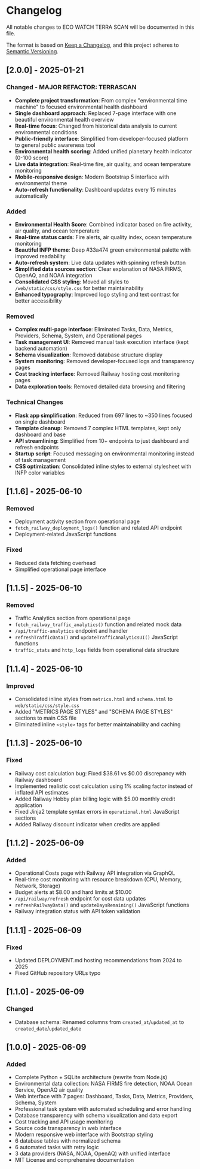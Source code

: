 # Changelog

All notable changes to ECO WATCH TERRA SCAN will be documented in this file.

The format is based on [Keep a Changelog](https://keepachangelog.com/en/1.0.0/),
and this project adheres to [Semantic Versioning](https://semver.org/spec/v2.0.0.html).

## [2.0.0] - 2025-01-21
### Changed - MAJOR REFACTOR: TERRASCAN
- **Complete project transformation**: From complex "environmental time machine" to focused environmental health dashboard
- **Single dashboard approach**: Replaced 7-page interface with one beautiful environmental health overview
- **Real-time focus**: Changed from historical data analysis to current environmental conditions
- **Public-friendly interface**: Simplified from developer-focused platform to general public awareness tool
- **Environmental health scoring**: Added unified planetary health indicator (0-100 score)
- **Live data integration**: Real-time fire, air quality, and ocean temperature monitoring
- **Mobile-responsive design**: Modern Bootstrap 5 interface with environmental theme
- **Auto-refresh functionality**: Dashboard updates every 15 minutes automatically

### Added
- **Environmental Health Score**: Combined indicator based on fire activity, air quality, and ocean temperature
- **Real-time status cards**: Fire alerts, air quality index, ocean temperature monitoring
- **Beautiful INFP theme**: Deep #33a474 green environmental palette with improved readability
- **Auto-refresh system**: Live data updates with spinning refresh button
- **Simplified data sources section**: Clear explanation of NASA FIRMS, OpenAQ, and NOAA integration
- **Consolidated CSS styling**: Moved all styles to `/web/static/css/style.css` for better maintainability
- **Enhanced typography**: Improved logo styling and text contrast for better accessibility

### Removed
- **Complex multi-page interface**: Eliminated Tasks, Data, Metrics, Providers, Schema, System, and Operational pages
- **Task management UI**: Removed manual task execution interface (kept backend automation)
- **Schema visualization**: Removed database structure display
- **System monitoring**: Removed developer-focused logs and transparency pages
- **Cost tracking interface**: Removed Railway hosting cost monitoring pages
- **Data exploration tools**: Removed detailed data browsing and filtering

### Technical Changes
- **Flask app simplification**: Reduced from 697 lines to ~350 lines focused on single dashboard
- **Template cleanup**: Removed 7 complex HTML templates, kept only dashboard and base
- **API streamlining**: Simplified from 10+ endpoints to just dashboard and refresh endpoints
- **Startup script**: Focused messaging on environmental monitoring instead of task management
- **CSS optimization**: Consolidated inline styles to external stylesheet with INFP color variables

## [1.1.6] - 2025-06-10
### Removed
- Deployment activity section from operational page
- `fetch_railway_deployment_logs()` function and related API endpoint
- Deployment-related JavaScript functions

### Fixed
- Reduced data fetching overhead
- Simplified operational page interface

## [1.1.5] - 2025-06-10
### Removed
- Traffic Analytics section from operational page
- `fetch_railway_traffic_analytics()` function and related mock data
- `/api/traffic-analytics` endpoint and handler
- `refreshTrafficData()` and `updateTrafficAnalyticsUI()` JavaScript functions
- `traffic_stats` and `http_logs` fields from operational data structure

## [1.1.4] - 2025-06-10
### Improved
- Consolidated inline styles from `metrics.html` and `schema.html` to `web/static/css/style.css`
- Added "METRICS PAGE STYLES" and "SCHEMA PAGE STYLES" sections to main CSS file
- Eliminated inline `<style>` tags for better maintainability and caching

## [1.1.3] - 2025-06-10
### Fixed
- Railway cost calculation bug: Fixed $38.61 vs $0.00 discrepancy with Railway dashboard
- Implemented realistic cost calculation using 1% scaling factor instead of inflated API estimates
- Added Railway Hobby plan billing logic with $5.00 monthly credit application
- Fixed Jinja2 template syntax errors in `operational.html` JavaScript sections
- Added Railway discount indicator when credits are applied

## [1.1.2] - 2025-06-09
### Added
- Operational Costs page with Railway API integration via GraphQL
- Real-time cost monitoring with resource breakdown (CPU, Memory, Network, Storage)
- Budget alerts at $8.00 and hard limits at $10.00
- `/api/railway/refresh` endpoint for cost data updates
- `refreshRailwayData()` and `updateDaysRemaining()` JavaScript functions
- Railway integration status with API token validation

## [1.1.1] - 2025-06-09
### Fixed
- Updated DEPLOYMENT.md hosting recommendations from 2024 to 2025
- Fixed GitHub repository URLs typo

## [1.1.0] - 2025-06-09
### Changed
- Database schema: Renamed columns from `created_at`/`updated_at` to `created_date`/`updated_date`

## [1.0.0] - 2025-06-09
### Added
- Complete Python + SQLite architecture (rewrite from Node.js)
- Environmental data collection: NASA FIRMS fire detection, NOAA Ocean Service, OpenAQ air quality
- Web interface with 7 pages: Dashboard, Tasks, Data, Metrics, Providers, Schema, System
- Professional task system with automated scheduling and error handling
- Database transparency with schema visualization and data export
- Cost tracking and API usage monitoring
- Source code transparency in web interface
- Modern responsive web interface with Bootstrap styling
- 6 database tables with normalized schema
- 6 automated tasks with retry logic
- 3 data providers (NASA, NOAA, OpenAQ) with unified interface
- MIT License and comprehensive documentation


 